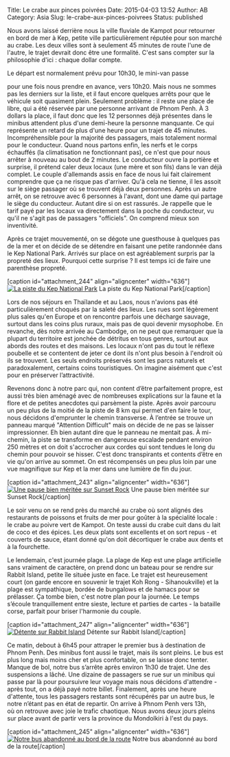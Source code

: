 Title: Le crabe aux pinces poivrées
Date: 2015-04-03 13:52
Author: AB
Category: Asia
Slug: le-crabe-aux-pinces-poivrees
Status: published

Nous avons laissé derrière nous la ville fluviale de Kampot pour
retourner en bord de mer à Kep, petite ville particulièrement réputée
pour son marché au crabe. Les deux villes sont à seulement 45 minutes de
route l'une de l'autre, le trajet devrait donc être une formalité. C'est
sans compter sur la philosophie d'ici : chaque dollar compte.

<!--more-->Le départ est normalement prévu pour 10h30, le mini-van passe
pour une fois nous prendre en avance, vers 10h20. Mais nous ne sommes
pas les derniers sur la liste, et il faut encore quelques arrêts pour
que le véhicule soit quasiment plein. Seulement problème : il reste une
place de libre, qui a été réservée par une personne arrivant de Phnom
Penh. À 3 dollars la place, il faut donc que les 12 personnes déjà
présentes dans le minibus attendent plus d'une demi-heure la personne
manquante. Ce qui représente un retard de plus d'une heure pour un
trajet de 45 minutes. Incompréhensible pour la majorité des passagers,
mais totalement normal pour le conducteur. Quand nous partons enfin, les
nerfs et le corps échauffés (la climatisation ne fonctionnant pas), ce
n'est que pour nous arrêter à nouveau au bout de 2 minutes. Le
conducteur ouvre la portière et surprise, il prétend caler deux locaux
(une mère et son fils) dans le van déjà complet. Le couple d'allemands
assis en face de nous lui fait clairement comprendre que ça ne risque
pas d'arriver. Qu'à cela ne tienne, il les assoit sur le siège passager
où se trouvent déjà deux personnes. Après un autre arrêt, on se retrouve
avec 6 personnes à l'avant, dont une dame qui partage le siège du
conducteur. Autant dire si on est rassurés. Je rappelle que le tarif
payé par les locaux va directement dans la poche du conducteur, vu qu'il
ne s'agit pas de passagers "officiels". On comprend mieux son
inventivité.

Après ce trajet mouvementé, on se dégote une guesthouse à quelques pas
de la mer et on décide de se détendre en faisant une petite randonnée
dans le Kep National Park. Arrivés sur place on est agréablement surpris
par la propreté des lieux. Pourquoi cette surprise ? Il est temps ici de
faire une parenthèse propreté.

[caption id="attachment\_244" align="aligncenter" width="636"][![La
piste du Kep National
Park](https://astridetjdenasie.files.wordpress.com/2015/04/sam_4507.jpg?w=636)](https://astridetjdenasie.files.wordpress.com/2015/04/sam_4507.jpg)
La piste du Kep National Park[/caption]

Lors de nos séjours en Thaïlande et au Laos, nous n'avions pas été
particulièrement choqués par la saleté des lieux. Les rues
sont légèrement plus sales qu'en Europe et on rencontre parfois une
décharge sauvage, surtout dans les coins plus ruraux, mais pas de quoi
devenir mysophobe. En revanche, dès notre arrivée au Cambodge, on ne
peut que remarquer que la plupart du territoire est jonchée de détritus
en tous genres, surtout aux abords des routes et des maisons. Les locaux
n'ont pas du tout le réflexe poubelle et se contentent de jeter ce dont
ils n'ont plus besoin à l'endroit où ils se trouvent. Les seuls endroits
préservés sont les parcs naturels et paradoxalement, certains coins
touristiques. On imagine aisément que c'est pour en préserver
l’attractivité.

Revenons donc à notre parc qui, non content d’être parfaitement propre,
est aussi très bien aménagé avec de nombreuses explications sur la faune
et la flore et de petites anecdotes qui parsèment la piste. Après avoir
parcouru un peu plus de la moitié de la piste de 8 km qui permet
d'en faire le tour, nous décidons d'emprunter le chemin transverse.
À l’entrée se trouve un panneau marqué "Attention Difficult" mais on
décide de ne pas se laisser impressionner. Eh bien autant dire que le
panneau ne mentait pas. À mi-chemin, la piste se transforme en
dangereuse escalade pendant environ 250 mètres et on doit s'accrocher
aux cordes qui sont tendues le long du chemin pour pouvoir se hisser.
C'est donc transpirants et contents d’être en vie qu'on arrive au
sommet. On est récompensés un peu plus loin par une vue magnifique sur
Kep et la mer dans une lumière de fin du jour.

[caption id="attachment\_243" align="aligncenter" width="636"][![Une
pause bien méritée sur Sunset
Rock](https://astridetjdenasie.files.wordpress.com/2015/04/sam_4558.jpg?w=636)](https://astridetjdenasie.files.wordpress.com/2015/04/sam_4558.jpg)
Une pause bien méritée sur Sunset Rock[/caption]

Le soir venu on se rend près du marché au crabe où sont alignés des
restaurants de poissons et fruits de mer pour goûter à la spécialité
locale : le crabe au poivre vert de Kampot. On teste aussi du crabe cuit
dans du lait de coco et des épices. Les deux plats sont excellents et on
sort repus - et couverts de sauce, étant donné qu'on doit décortiquer le
crabe aux dents et à la fourchette.

Le lendemain, c'est journée plage. La plage de Kep est une plage
artificielle sans vraiment de caractère, on prend donc un bateau pour se
rendre sur Rabbit Island, petite île située juste en face. Le trajet est
heureusement court (on garde encore en souvenir le trajet Koh Rong -
Sihanoukville) et la plage est sympathique, bordée de bungalows et de
hamacs pour se prélasser. Ça tombe bien, c'est notre plan pour la
journée. Le temps s’écoule tranquillement entre sieste, lecture et
parties de cartes - la bataille corse, parfait pour briser l'harmonie du
couple.

[caption id="attachment\_247" align="aligncenter" width="636"][![Détente
sur Rabbit
Island](https://astridetjdenasie.files.wordpress.com/2015/04/pizap-com14280613902921.jpg?w=636)](https://astridetjdenasie.files.wordpress.com/2015/04/pizap-com14280613902921.jpg)
Détente sur Rabbit Island[/caption]

Ce matin, debout à 6h45 pour attraper le premier bus à destination de
Phnom Penh. Des minibus font aussi le trajet, mais ils sont pleins. Le
bus est plus long mais moins cher et plus confortable, on se laisse donc
tenter. Manque de bol, notre bus s’arrête après environ 1h30 de trajet.
Une des suspensions a lâché. Une dizaine de passagers se rue sur un
minibus qui passe par là pour poursuivre leur voyage mais nous décidons
d'attendre - après tout, on a déjà payé notre billet. Finalement, après
une heure d'attente, tous les passagers restants sont récupérés par un
autre bus, le notre n’étant pas en état de repartir. On arrive à Phnom
Penh vers 13h, où on retrouve avec joie le trafic chaotique. Nous avons
deux jours pleins sur place avant de partir vers la province du
Mondolkiri à l'est du pays.

[caption id="attachment\_245" align="aligncenter" width="636"][![Notre
bus abandonné au bord de la
route](https://astridetjdenasie.files.wordpress.com/2015/04/sam_4580.jpg?w=636)](https://astridetjdenasie.files.wordpress.com/2015/04/sam_4580.jpg)
Notre bus abandonné au bord de la route[/caption]

